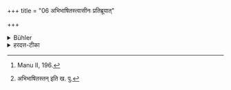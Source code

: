 +++
title = "06 अभिभाषितस्त्वासीनः प्रतिब्रूयात्"

+++

<details><summary>Bühler</summary>

6. But he may answer (the teacher) sitting (if the teacher himself is sitting or lying down). [^5] 


[^5]:  Manu II, 196.
</details>

<details><summary>हरदत्त-टीका</summary>

## सूत्रम्
अभिभाषितस्त्वासीन: प्रतियात् ॥ ६॥ .
### टिप्पनी
आचार्येणा[^२]भिभाषितस्त्वासीनः प्रतिब्रूयात् । एतदाचार्य आसीने शयाने वा ॥६॥

[^२]: अभिभाषितस्तन् इति ख. पु.
</details>
